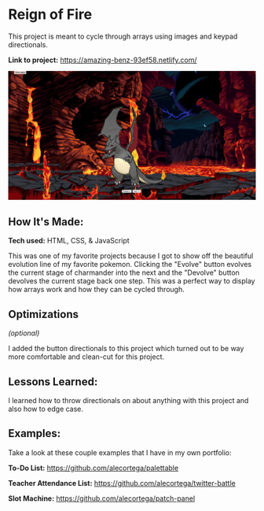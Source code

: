 # Reign of Fire
This project is meant to cycle through arrays using images and keypad directionals.

**Link to project:** https://amazing-benz-93ef58.netlify.com/

![alt tag](Carousel.png)

## How It's Made:

**Tech used:** HTML, CSS, & JavaScript

This was one of my favorite projects because I got to show off the beautiful evolution line of my favorite pokemon. Clicking the "Evolve" button evolves the current stage of charmander into the next and the "Devolve" button devolves the current stage back one step. This was a perfect way to display how arrays work and how they can be cycled through.

## Optimizations
*(optional)*

I added the button directionals to this project which turned out to be way more comfortable and clean-cut for this project.

## Lessons Learned:

I learned how to throw directionals on about anything with this project and also how to edge case.

## Examples:
Take a look at these couple examples that I have in my own portfolio:

**To-Do List:** https://github.com/alecortega/palettable

**Teacher Attendance List:** https://github.com/alecortega/twitter-battle

**Slot Machine:** https://github.com/alecortega/patch-panel
